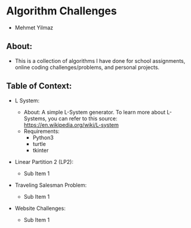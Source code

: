 # Algorithm Challenges
- Mehmet Yilmaz

## About:
- This is a collection of algorithms I have done for school assignments, online coding challenges/problems, and personal projects.

## Table of Context:
- L System:
  - About: A simple L-System generator. To learn more about L-Systems, you can refer to this source: https://en.wikipedia.org/wiki/L-system
  - Requirements:
    - Python3
    - turtle
    - tkinter
  
- Linear Partition 2 (LP2):
  - Sub Item 1
- Traveling Salesman Problem:
  - Sub Item 1
- Website Challenges:
  - Sub Item 1
